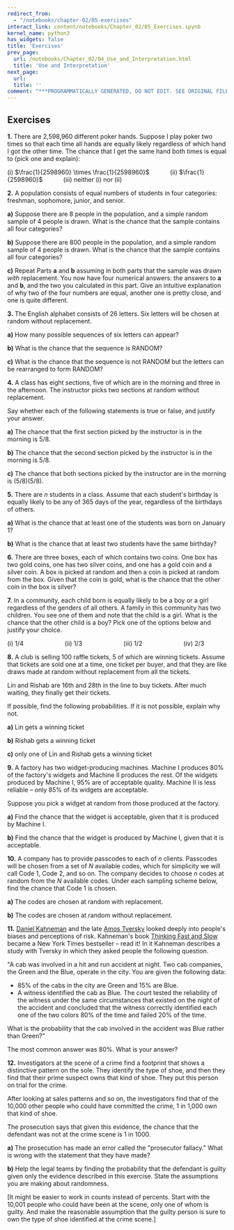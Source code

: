 ```yaml
---
redirect_from:
  - "/notebooks/chapter-02/05-exercises"
interact_link: content/notebooks/Chapter_02/05_Exercises.ipynb
kernel_name: python3
has_widgets: false
title: 'Exercises'
prev_page:
  url: /notebooks/Chapter_02/04_Use_and_Interpretation.html
  title: 'Use and Interpretation'
next_page:
  url: 
  title: ''
comment: "***PROGRAMMATICALLY GENERATED, DO NOT EDIT. SEE ORIGINAL FILES IN /content***"
---
```



## Exercises



**1.** 
There are 2,598,960 different poker hands. Suppose I play poker two times so that each time all hands are equally likely regardless of which hand I got the other time. The chance that I get the same hand both times is equal to (pick one and explain):

(i) $\frac{1}{2598960} \times \frac{1}{2598960}$ $~~~~~~~~~~$ (ii) $\frac{1}{2598960}$ $~~~~~~~~~~$ (iii) neither (i) nor (ii)



**2.**
A population consists of equal numbers of students in four categories: freshman, sophomore, junior, and senior.

**a)** Suppose there are 8 people in the population, and a simple random sample of 4 people is drawn. What is the chance that the sample contains all four categories?

**b)** Suppose there are 800 people in the population, and a simple random sample of 4 people is drawn. What is the chance that the sample contains all four categories?

**c)** Repeat Parts **a** and **b** assuming in both parts that the sample was drawn *with* replacement. You now have four numerical answers: the answers to **a** and **b**, and the two you calculated in this part. Give an intuitive explanation of why two of the four numbers are equal, another one is pretty close, and one is quite different.



**3.**
The English alphabet consists of 26 letters. Six letters will be chosen at random without replacement.

**a)** How many possible sequences of six letters can appear? 

**b)** What is the chance that the sequence is RANDOM?

**c)** What is the chance that the sequence is not RANDOM but the letters can be rearranged to form RANDOM?



**4.**
A class has eight sections, five of which are in the morning and three in the afternoon. The instructor picks two sections at random without replacement.

Say whether each of the following statements is true or false, and justify your answer.

**a)** The chance that the first section picked by the instructor is in the morning is $5/8$.

**b)** The chance that the second section picked by the instructor is in the morning is $5/8$.

**c)** The chance that both sections picked by the instructor are in the morning is $(5/8)(5/8)$.



**5.**
There are $n$ students in a class. Assume that each student's birthday is equally likely to be any of 365 days of the year, regardless of the birthdays of others. 

**a)** What is the chance that at least one of the students was born on January 1?

**b)** What is the chance that at least two students have the same birthday?



**6.**
There are three boxes, each of which contains two coins. One box has two gold coins, one has two silver coins, and one has a gold coin and a silver coin. A box is picked at random and then a coin is picked at random from the box. Given that the coin is gold, what is the chance that the other coin in the box is silver?



**7.**
In a community, each child born is equally likely to be a boy or a girl regardless of the genders of all others. A family in this community has two children. You see one of them and note that the child is a girl. What is the chance that the other child is a boy? Pick one of the options below and justify your choice.

(i) $1/4$ $~~~~~~~~~~~~~~~~~~~~~~$ (ii) $1/3$ $~~~~~~~~~~~~~~~~~~~~~~$ (iii) $1/2$ $~~~~~~~~~~~~~~~~~~~~~~$ (iv) $2/3$



**8.**
A club is selling 100 raffle tickets, 5 of which are winning tickets. Assume that tickets are sold one at a time, one ticket per buyer, and that they are like draws made at random without replacement from all the tickets.

Lin and Rishab are 16th and 28th in the line to buy tickets. After much waiting, they finally get their tickets.

If possible, find the following probabilities. If it is not possible, explain why not.

**a)** Lin gets a winning ticket

**b)** Rishab gets a winning ticket

**c)** only one of Lin and Rishab gets a winning ticket



**9.**
A factory has two widget-producing machines. Machine I produces 80% of the factory's widgets and Machine II produces the rest. Of the widgets produced by Machine I, 95% are of acceptable quality. Machine II is less reliable – only 85% of its widgets are acceptable.

Suppose you pick a widget at random from those produced at the factory. 

**a)** Find the chance that the widget is acceptable, given that it is produced by Machine I.

**b)** Find the chance that the widget is produced by Machine I, given that it is acceptable.



**10.**
A company has to provide passcodes to each of $n$ clients. Passcodes will be chosen from a set of $N$ available codes, which for simplicity we will call Code 1, Code 2, and so on. The company decides to choose $n$ codes at random from the $N$ available codes. Under each sampling scheme below, find the chance that Code 1 is chosen. 

**a)** The codes are chosen at random with replacement.

**b)** The codes are chosen at random without replacement.



**11.**
[Daniel Kahneman](https://en.wikipedia.org/wiki/Daniel_Kahneman) and the late [Amos Tversky](https://en.wikipedia.org/wiki/Amos_Tversky) looked deeply into people's biases and perceptions of risk. Kahneman's book [Thinking Fast and Slow](https://en.wikipedia.org/wiki/Thinking,_Fast_and_Slow) became a New York Times bestseller – read it! In it Kahneman describes a study with Tversky in which they asked people the following question.

"A cab was involved in a hit and run accident at night. Two cab companies, the Green and the Blue, operate in the city. You are given the following data:

- 85% of the cabs in the city are Green and 15% are Blue. 
- A witness identified the cab as Blue. The court tested the reliability of the witness under the same circumstances that existed on the night of the accident and concluded that the witness correctly identified each one of the two colors 80% of the time and failed 20% of the time.

What is the probability that the cab involved in the accident was Blue rather than Green?"

The most common answer was 80%. What is your answer?



**12.**
Investigators at the scene of a crime find a footprint that shows a distinctive pattern on the sole. They identify the type of shoe, and then they find that their prime suspect owns that kind of shoe. They put this person on trial for the crime.

After looking at sales patterns and so on, the investigators find that of the 10,000 other people who could have committed the crime, 1 in 1,000 own that kind of shoe. 

The prosecution says that given this evidence, the chance that the defendant was not at the crime scene is 1 in 1000.

**a)** The prosecution has made an error called the "prosecutor fallacy." What is wrong with the statement that they have made?

**b)** Help the legal teams by finding the probability that the defendant is guilty given only the evidence described in this exercise. State the assumptions you are making about randomness.

[It might be easier to work in counts instead of percents. Start with the 10,001 people who could have been at the scene, only one of whom is guilty. And make the reasonable assumption that the guilty person is sure to own the type of shoe identified at the crime scene.]



